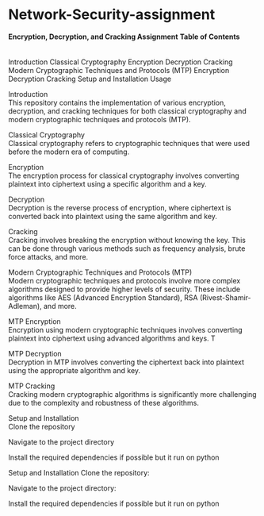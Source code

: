 # Network-Security-assignment<br>


**Encryption, Decryption, and Cracking Assignment**
**Table of Contents** <br>
<br><br>
Introduction
Classical Cryptography
Encryption
Decryption
Cracking
Modern Cryptographic Techniques and Protocols (MTP)
Encryption
Decryption
Cracking
Setup and Installation
Usage

Introduction <br>
This repository contains the implementation of various encryption, decryption, and cracking techniques for both classical cryptography and modern cryptographic techniques and protocols (MTP). 

Classical Cryptography  <br>
Classical cryptography refers to cryptographic techniques that were used before the modern era of computing.

Encryption  <br>
The encryption process for classical cryptography involves converting plaintext into ciphertext using a specific algorithm and a key.

Decryption  <br>
Decryption is the reverse process of encryption, where ciphertext is converted back into plaintext using the same algorithm and key.

Cracking  <br>
Cracking involves breaking the encryption without knowing the key. This can be done through various methods such as frequency analysis, brute force attacks, and more.

Modern Cryptographic Techniques and Protocols (MTP)  <br>
Modern cryptographic techniques and protocols involve more complex algorithms designed to provide higher levels of security. These include algorithms like AES (Advanced Encryption Standard), RSA (Rivest-Shamir-Adleman), and more.

MTP Encryption  <br>
Encryption using modern cryptographic techniques involves converting plaintext into ciphertext using advanced algorithms and keys. T

MTP Decryption  <br>
Decryption in MTP involves converting the ciphertext back into plaintext using the appropriate algorithm and key.

MTP Cracking  <br>
Cracking modern cryptographic algorithms is significantly more challenging due to the complexity and robustness of these algorithms. 

Setup and Installation  <br>
Clone the repository

Navigate to the project directory

Install the required dependencies if possible but it run on python 

Setup and Installation
Clone the repository:

Navigate to the project directory:

Install the required dependencies if possible but it run on python 
